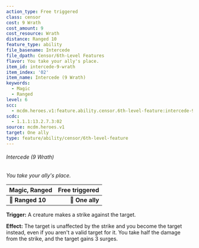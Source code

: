 ```yaml
---
action_type: Free triggered
class: censor
cost: 9 Wrath
cost_amount: 9
cost_resource: Wrath
distance: Ranged 10
feature_type: ability
file_basename: Intercede
file_dpath: Censor/6th-Level Features
flavor: You take your ally's place.
item_id: intercede-9-wrath
item_index: '02'
item_name: Intercede (9 Wrath)
keywords:
  - Magic
  - Ranged
level: 6
scc:
  - mcdm.heroes.v1:feature.ability.censor.6th-level-feature:intercede-9-wrath
scdc:
  - 1.1.1:13.2.7.3:02
source: mcdm.heroes.v1
target: One ally
type: feature/ability/censor/6th-level-feature
---
```


###### Intercede (9 Wrath)

*You take your ally's place.*

| **Magic, Ranged** | **Free triggered** |
| ----------------- | -----------------: |
| **📏 Ranged 10**  |    **🎯 One ally** |

**Trigger:** A creature makes a strike against the target.

**Effect:** The target is unaffected by the strike and you become the target instead, even if you aren't a valid target for it. You take half the damage from the strike, and the target gains 3 surges.
